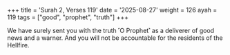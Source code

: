 +++
title = 'Surah 2, Verses 119'
date = '2025-08-27'
weight = 126
ayah = 119
tags = ["good", "prophet", "truth"]
+++

We have surely sent you with the truth ˹O Prophet˺ as a deliverer of good news and a warner. And you will not be accountable for the residents of the Hellfire.